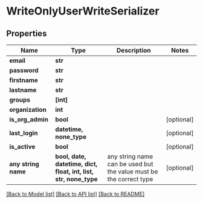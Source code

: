 # WriteOnlyUserWriteSerializer


## Properties
Name | Type | Description | Notes
------------ | ------------- | ------------- | -------------
**email** | **str** |  | 
**password** | **str** |  | 
**firstname** | **str** |  | 
**lastname** | **str** |  | 
**groups** | **[int]** |  | 
**organization** | **int** |  | 
**is_org_admin** | **bool** |  | [optional] 
**last_login** | **datetime, none_type** |  | [optional] 
**is_active** | **bool** |  | [optional] 
**any string name** | **bool, date, datetime, dict, float, int, list, str, none_type** | any string name can be used but the value must be the correct type | [optional]

[[Back to Model list]](../README.md#documentation-for-models) [[Back to API list]](../README.md#documentation-for-api-endpoints) [[Back to README]](../README.md)


